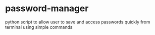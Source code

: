 # password-manager
python script to allow user to save and access passwords quickly from terminal using simple commands
